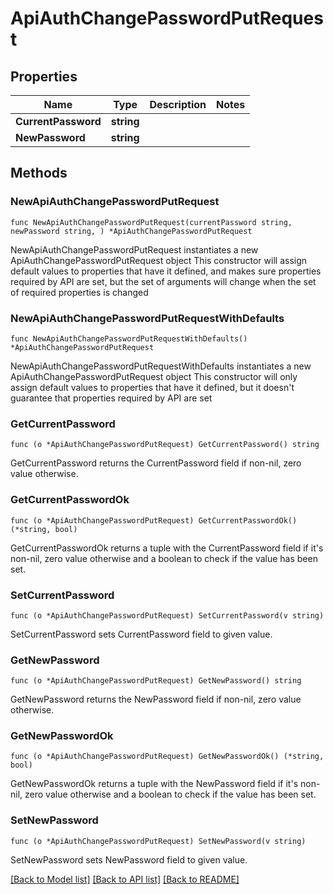 # ApiAuthChangePasswordPutRequest

## Properties

Name | Type | Description | Notes
------------ | ------------- | ------------- | -------------
**CurrentPassword** | **string** |  | 
**NewPassword** | **string** |  | 

## Methods

### NewApiAuthChangePasswordPutRequest

`func NewApiAuthChangePasswordPutRequest(currentPassword string, newPassword string, ) *ApiAuthChangePasswordPutRequest`

NewApiAuthChangePasswordPutRequest instantiates a new ApiAuthChangePasswordPutRequest object
This constructor will assign default values to properties that have it defined,
and makes sure properties required by API are set, but the set of arguments
will change when the set of required properties is changed

### NewApiAuthChangePasswordPutRequestWithDefaults

`func NewApiAuthChangePasswordPutRequestWithDefaults() *ApiAuthChangePasswordPutRequest`

NewApiAuthChangePasswordPutRequestWithDefaults instantiates a new ApiAuthChangePasswordPutRequest object
This constructor will only assign default values to properties that have it defined,
but it doesn't guarantee that properties required by API are set

### GetCurrentPassword

`func (o *ApiAuthChangePasswordPutRequest) GetCurrentPassword() string`

GetCurrentPassword returns the CurrentPassword field if non-nil, zero value otherwise.

### GetCurrentPasswordOk

`func (o *ApiAuthChangePasswordPutRequest) GetCurrentPasswordOk() (*string, bool)`

GetCurrentPasswordOk returns a tuple with the CurrentPassword field if it's non-nil, zero value otherwise
and a boolean to check if the value has been set.

### SetCurrentPassword

`func (o *ApiAuthChangePasswordPutRequest) SetCurrentPassword(v string)`

SetCurrentPassword sets CurrentPassword field to given value.


### GetNewPassword

`func (o *ApiAuthChangePasswordPutRequest) GetNewPassword() string`

GetNewPassword returns the NewPassword field if non-nil, zero value otherwise.

### GetNewPasswordOk

`func (o *ApiAuthChangePasswordPutRequest) GetNewPasswordOk() (*string, bool)`

GetNewPasswordOk returns a tuple with the NewPassword field if it's non-nil, zero value otherwise
and a boolean to check if the value has been set.

### SetNewPassword

`func (o *ApiAuthChangePasswordPutRequest) SetNewPassword(v string)`

SetNewPassword sets NewPassword field to given value.



[[Back to Model list]](../README.md#documentation-for-models) [[Back to API list]](../README.md#documentation-for-api-endpoints) [[Back to README]](../README.md)


